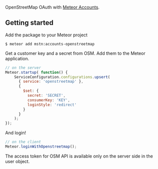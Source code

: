 OpenStreetMap OAuth with [Meteor Accounts](https://www.meteor.com/accounts).

## Getting started

Add the package to your Meteor project

```
$ meteor add mstn:accounts-openstreetmap
```

Get a customer key and a secret from OSM. Add them to the Meteor application.

```javascript
// on the server
Meteor.startup( function() {
    ServiceConfiguration.configurations.upsert(
      { service: 'openstreetmap' },
      {
        $set: {
          secret: 'SECRET',
          consumerKey: 'KEY',
          loginStyle: 'redirect'
        }
      }
    );
});
```

And login!

```javascript
// on the client
Meteor.loginWithOpenstreetmap();
```

The access token for OSM API is available only on the server side in the user object.

